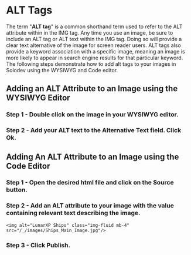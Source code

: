 # ALT Tags

The term "**ALT tag**" is a common shorthand term used to refer to the ALT attribute within in the IMG tag. Any time you use an image, be sure to include an ALT tag or ALT text within the IMG tag. Doing so will provide a clear text alternative of the image for screen reader users. ALT tags also provide a keyword association with a specific image, meaning an image is more likely to appear in search engine results for that particular keyword. The following steps demonstrate how to add alt tags to your images in Solodev using the WYSIWYG and Code editor.

## Adding an ALT Attribute to an Image using the WYSIWYG Editor

### Step 1 - Double click on the image in your WYSIWYG editor.

### Step 2 - Add your ALT text to the Alternative Text field. Click Ok.

## Adding An ALT Attribute to an Image using the Code Editor

### Step 1 - Open the desired html file and click on the Source button.

### Step 2 - Add an ALT attribute to your image with the value containing relevant text describing the image.
```JS
<img alt="LunarXP Ships" class="img-fluid mb-4" src="/_/images/Ships_Main_Image.jpg"/>
 ```

### Step 3 - Click Publish.

